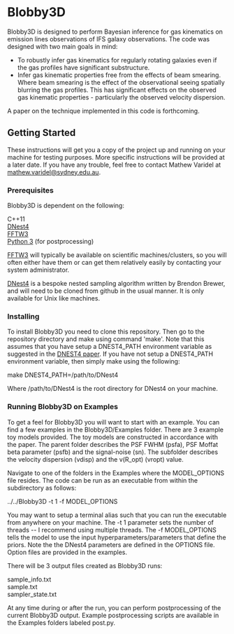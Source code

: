 # Blobby3D

Blobby3D is designed to perform Bayesian inference for gas kinematics on emission lines observations of IFS galaxy observations. The code was designed with two main goals in mind:

 - To robustly infer gas kinematics for regularly rotating galaxies even if the gas profiles have significant substructure.
 - Infer gas kinematic properties free from the effects of beam smearing. Where beam smearing is the effect of the observational seeing spatially blurring the gas profiles. This has significant effects on the observed gas kinematic properties - particularly the observed velocity dispersion.

A paper on the technique implemented in this code is forthcoming.

## Getting Started

These instructions will get you a copy of the project up and running on your machine for testing purposes. More specific instructions will be provided at a later date. If you have any trouble, feel free to contact Mathew Varidel at mathew.varidel@sydney.edu.au.

### Prerequisites

Blobby3D is dependent on the following:

C++11  
[DNest4](https://github.com/eggplantbren/DNest4)  
[FFTW3](http://www.fftw.org)  
[Python 3](https://www.python.org) (for postprocessing)  

[FFTW3](http://www.fftw.org) will typically be available on scientific machines/clusters, so you will often either have them or can get them relatively easily by contacting your system administrator.

[DNest4](https://github.com/eggplantbren/DNest4) is a bespoke nested sampling algorithm written by Brendon Brewer, and will need to be cloned from github in the usual manner. It is only available for Unix like machines.

### Installing

To install Blobby3D you need to clone this repository. Then go to the repository directory and make using command 'make'. Note that this assumes that you have setup a DNEST4_PATH environment variable as suggested in the [DNEST4 paper](https://arxiv.org/abs/1606.03757). If you have not setup a DNEST4_PATH environment variable, then simply make using the following:

make DNEST4_PATH=/path/to/DNest4

Where /path/to/DNest4 is the root directory for DNest4 on your machine.

### Running Blobby3D on Examples

To get a feel for Blobby3D you will want to start with an example. You can find a few examples in the Blobby3D/Examples folder. There are 3 example toy models provided. The toy models are constructed in accordance with the paper. The parent folder describes the PSF FWHM (psfa), PSF Moffat beta parameter (psfb) and the signal-noise (sn). The subfolder describes the velocity dispersion (vdisp) and the v(R_opt) (vropt) value.

Navigate to one of the folders in the Examples where the MODEL_OPTIONS file resides. The code can be run as an executable from within the subdirectory as follows:

../../Blobby3D -t 1 -f MODEL_OPTIONS

You may want to setup a terminal alias such that you can run the executable from anywhere on your machine. The -t 1 parameter sets the number of threads -- I recommend using multiple threads. The -f MODEL_OPTIONS tells the model to use the input hyperparameters/parameters that define the priors. Note the the DNest4 parameters are defined in the OPTIONS file. Option files are provided in the examples.

There will be 3 output files created as Blobby3D runs:

sample_info.txt  
sample.txt  
sampler_state.txt  

At any time during or after the run, you can perform postprocessing of the current Blobby3D output. Example postprocessing scripts are available in the Examples folders labeled post.py.
